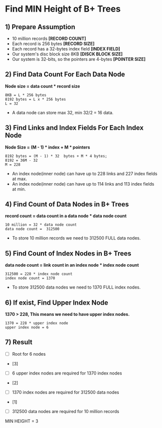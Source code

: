 ﻿# Find MIN Height of B+ Trees

## 1) Prepare Assumption
- 10 million records  **[RECORD COUNT]**
- Each record is 256 bytes **[RECORD SIZE]**
- Each record has a 32-bytes index field **[INDEX FIELD]**
- Our system's disc block size 8KB **[DISCK BLOCK SIZE]**
- Our system is 32-bits, so the pointers are 4-bytes **[POINTER SIZE]**

## 2) Find Data Count For Each Data Node


**Node size = data count * record size**

	8KB = L * 256 bytes
	8192 bytes = L x * 256 bytes
	L = 32

- A data node can store max 32, min 32/2 = 16 data.

## 3) Find Links and Index Fields For Each Index Node 

**Node Size = (M - 1) * index + M * pointers** 

	8192 bytes = (M - 1) * 32  bytes + M * 4 bytes;
	8192 = 36M - 32
	M = 228
	
- An index node(inner node) can have up to 228 links and 227 index fields at max.
- An index node(inner node) can have up to 114 links and 113 index fields at min.

## 4) Find Count of Data Nodes in B+ Trees
**record count = data count in a data node * data node count**

	10 million = 32 * data node count
	data node count =  312500

- To store 10 million records we need to 312500 FULL data nodes.

## 5) Find Count of Index Nodes in B+ Trees

**data node count = link count in an index node * index node count**

	312500 = 228 * index node count
	index node count = 1370

- To store 312500 data nodes we need to 1370  FULL index nodes.

## 6) If exist, Find Upper Index Node

**1370 > 228, This  means we need to have upper index nodes.**

	1370 = 228 * upper index node
	upper index node = 6

## 7) Result

 - [ ] Root for 6 nodes
 - [3] 
 - [ ] 6 upper index nodes are required for 1370 index nodes
 - [2] 
 - [ ]  1370 index nodes are required for 312500 data nodes
 - [1] 							
 - [ ]  312500 data nodes are required for 10 million records

MIN HEIGHT = 3
	
 
